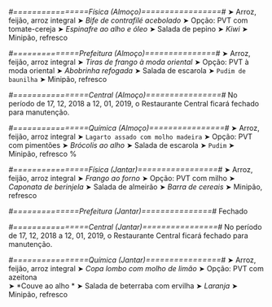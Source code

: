 
*#================Física (Almoço)=================#*
➤ Arroz, feijão, arroz integral
➤ *Bife de contrafilé acebolado*
➤ Opção: PVT com tomate-cereja
➤ *Espinafre ao alho e óleo*
➤ Salada de pepino
➤ *Kiwi*
➤ Minipão, refresco

*#==============Prefeitura (Almoço)===============#*
➤ Arroz, feijão, arroz integral 
➤ *Tiras de frango à moda oriental*
➤ Opção: PVT à moda oriental
➤ *Abobrinha refogada*
➤ Salada de escarola
➤ `Pudim de baunilha`
➤ Minipão, refresco 

*#================Central (Almoço)================#*
No período de 17, 12, 2018 a 12, 01, 2019, o Restaurante Central ficará fechado para manutenção.

*#================Química (Almoço)================#*
➤ Arroz, feijão, arroz integral
➤ `Lagarto assado com molho madeira`
➤ Opção: PVT com pimentões
➤ *Brócolis ao alho*
➤ Salada de escarola 
➤ `Pudim`
➤ Minipão, refresco
%

*#================Física (Jantar)=================#*
➤ Arroz, feijão, arroz integral
➤ *Frango ao forno*
➤ Opção: PVT com milho
➤ *Caponata de berinjela*
➤ Salada de almeirão
➤ *Barra de cereais*
➤ Minipão, refresco

*#==============Prefeitura (Jantar)===============#*
Fechado

*#================Central (Jantar)================#*
No período de 17, 12, 2018 a 12, 01, 2019, o Restaurante Central ficará fechado para manutenção.

*#================Química (Jantar)================#*
➤ Arroz, feijão, arroz integral
➤ *Copa lombo com molho de limão*
➤ Opção: PVT com azeitona   
➤ *Couve ao alho *
➤ Salada de beterraba com ervilha 
➤ *Laranja*
➤ Minipão, refresco
